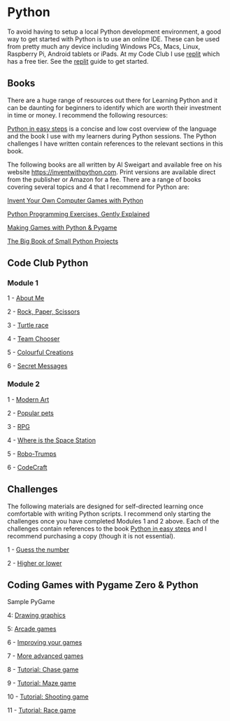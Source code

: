# Python

To avoid having to setup a local Python development environment, a good way to
get started with Python is to use an online IDE. These can be used from pretty
much any device including Windows PCs, Macs, Linux, Raspberry Pi, Android tablets
or iPads. At my Code Club I use [replit](https://replit.com/) which has a free tier.
See the [replit](replit.md) guide to get started.

## Books
There are a huge range of resources out there for Learning Python and it can be daunting
for beginners to identify which are worth their investment in time or money. I recommend
the following resources:

[Python in easy steps](https://www.amazon.co.uk/Python-easy-steps-2nd-covers/dp/1840788127) is a concise and low cost overview of the language and the book
I use with my learners during Python sessions. The Python challenges I have written contain 
references to the relevant sections in this book.

The following books are all written by Al Sweigart and available free on his website https://inventwithpython.com.
Print versions are available direct from the publisher or Amazon for a fee. There are a range of books covering
several topics and 4 that I recommend for Python are:

[Invent Your Own Computer Games with Python](https://inventwithpython.com/invent4thed/)

[Python Programming Exercises, Gently Explained](https://inventwithpython.com/pythongently/)

[Making Games with Python & Pygame](https://inventwithpython.com/pygame/)

[The Big Book of Small Python Projects](https://inventwithpython.com/bigbookpython/)


## Code Club Python

### Module 1

1 - [About Me](https://projects.raspberrypi.org/en/projects/about-me)

2 - [Rock, Paper, Scissors](https://projects.raspberrypi.org/en/projects/rock-paper-scissors)

3 - [Turtle race](https://projects.raspberrypi.org/en/projects/turtle-race)

4 - [Team Chooser](https://projects.raspberrypi.org/en/projects/team-chooser)

5 - [Colourful Creations](https://projects.raspberrypi.org/en/projects/colourful-creations)

6 - [Secret Messages](https://projects.raspberrypi.org/en/projects/secret-messages)

### Module 2

1 - [Modern Art](https://projects.raspberrypi.org/en/projects/modern-art)

2 - [Popular pets](https://projects.raspberrypi.org/en/projects/popular-pets)

3 - [RPG](https://projects.raspberrypi.org/en/projects/rpg)

4 - [Where is the Space Station](https://projects.raspberrypi.org/en/projects/where-is-the-space-station)

5 - [Robo-Trumps](https://projects.raspberrypi.org/en/projects/robo-trumps)

6 - [CodeCraft](https://projects.raspberrypi.org/en/projects/codecraft)

## Challenges

The following materials are designed for self-directed learning once comfortable with writing Python
scripts. I recommend only starting the challenges once you have completed Modules 1 and 2 above. Each
of the challenges contain references to the book [Python in easy steps](https://www.amazon.co.uk/Python-easy-steps-2nd-covers/dp/1840788127) and I recommend purchasing a copy (though it is not essential).

1 - [Guess the number](python/challenges/guess_the_number.md)

2 - [Higher or lower](python/challenges/higher_or_lower.md)

## Coding Games with Pygame Zero & Python

Sample PyGame

4: [Drawing graphics](https://electronstudio.github.io/pygame-zero-book/chapters/graphics.html)

5: [Arcade games](https://electronstudio.github.io/pygame-zero-book/chapters/simple_games.html)

6 - [Improving your games](https://electronstudio.github.io/pygame-zero-book/chapters/more_graphics.html)

7 - [More advanced games](https://electronstudio.github.io/pygame-zero-book/chapters/more_games.html)

8 - [Tutorial: Chase game](https://electronstudio.github.io/pygame-zero-book/chapters/chase.html)

9 - [Tutorial: Maze game](https://electronstudio.github.io/pygame-zero-book/chapters/maze.html)

10 - [Tutorial: Shooting game](https://electronstudio.github.io/pygame-zero-book/chapters/shooter.html)

11 - [Tutorial: Race game](https://electronstudio.github.io/pygame-zero-book/chapters/race.html)

